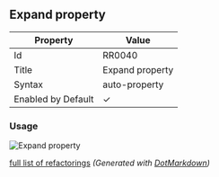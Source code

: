 ## Expand property

| Property           | Value           |
| ------------------ | --------------- |
| Id                 | RR0040          |
| Title              | Expand property |
| Syntax             | auto\-property  |
| Enabled by Default | &#x2713;        |

### Usage

![Expand property](../../images/refactorings/ExpandProperty.png)

[full list of refactorings](Refactorings.md)
*\(Generated with [DotMarkdown](http://github.com/JosefPihrt/DotMarkdown)\)*